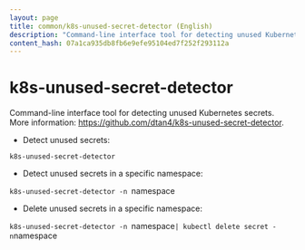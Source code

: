 ```yaml
---
layout: page
title: common/k8s-unused-secret-detector (English)
description: "Command-line interface tool for detecting unused Kubernetes secrets."
content_hash: 07a1ca935db8fb6e9efe95104ed7f252f293112a
---
```

# k8s-unused-secret-detector

Command-line interface tool for detecting unused Kubernetes secrets.
More information: <https://github.com/dtan4/k8s-unused-secret-detector>.

- Detect unused secrets:

`k8s-unused-secret-detector`

- Detect unused secrets in a specific namespace:

`k8s-unused-secret-detector -n `<span class="tldr-var badge badge-pill bg-dark-lm bg-white-dm text-white-lm text-dark-dm font-weight-bold">namespace</span>

- Delete unused secrets in a specific namespace:

`k8s-unused-secret-detector -n `<span class="tldr-var badge badge-pill bg-dark-lm bg-white-dm text-white-lm text-dark-dm font-weight-bold">namespace</span>` | kubectl delete secret -n `<span class="tldr-var badge badge-pill bg-dark-lm bg-white-dm text-white-lm text-dark-dm font-weight-bold">namespace</span>
